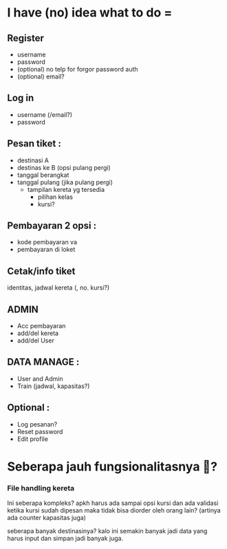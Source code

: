 # I have (no) idea what to do =

## Register
* username 
* password 
* (optional) no telp for forgor password auth
* (optional) email?

## Log in
* username (/email?)
* password

## Pesan tiket :
* destinasi A 
* destinas ke B (opsi pulang pergi)
* tanggal berangkat
* tanggal pulang (jika pulang pergi)
  * tampilan kereta yg tersedia
    * pilihan kelas
    * kursi?

## Pembayaran 2 opsi :
* kode pembayaran va
* pembayaran di loket

## Cetak/info tiket 
identitas, jadwal kereta (, no. kursi?)

## ADMIN 
* Acc pembayaran
* add/del kereta
* add/del User

## DATA MANAGE :
* User and Admin
* Train (jadwal, kapasitas?)

## Optional : 
* Log pesanan?
* Reset password
* Edit profile

# Seberapa jauh fungsionalitasnya 🗿?
### File handling kereta

Ini seberapa kompleks? apkh harus ada sampai opsi kursi dan ada validasi ketika kursi sudah dipesan maka tidak bisa diorder oleh orang lain? (artinya ada counter kapasitas juga)

seberapa banyak destinasinya? kalo ini semakin banyak jadi data yang harus input dan simpan jadi banyak juga.
